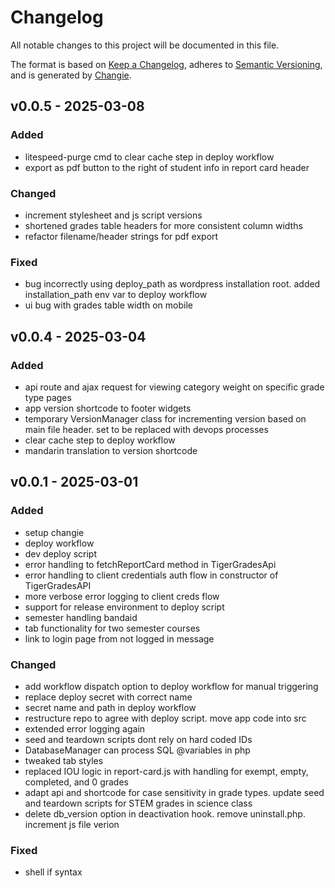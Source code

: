 # Changelog
All notable changes to this project will be documented in this file.

The format is based on [Keep a Changelog](https://keepachangelog.com/en/1.0.0/),
adheres to [Semantic Versioning](https://semver.org/spec/v2.0.0.html),
and is generated by [Changie](https://github.com/miniscruff/changie).


## v0.0.5 - 2025-03-08
### Added
* litespeed-purge cmd to clear cache step in deploy workflow
* export as pdf button to the right of student info in report card header
### Changed
* increment stylesheet and js script versions
* shortened grades table headers for more consistent column widths
* refactor filename/header strings for pdf export
### Fixed
* bug incorrectly using deploy_path as wordpress installation root. added installation_path env var to deploy workflow
* ui bug with grades table width on mobile

## v0.0.4 - 2025-03-04
### Added
* api route and ajax request for viewing category weight on specific grade type pages
* app version shortcode to footer widgets
* temporary VersionManager class for incrementing version based on main file header. set to be replaced with devops processes
* clear cache step to deploy workflow
* mandarin translation to version shortcode

## v0.0.1 - 2025-03-01
### Added
* setup changie
* deploy workflow
* dev deploy script
* error handling to fetchReportCard method in TigerGradesApi
* error handling to client credentials auth flow in constructor of TigerGradesAPI
* more verbose error logging to client creds flow
* support for release environment to deploy script
* semester handling bandaid
* tab functionality for two semester courses
* link to login page from not logged in message
### Changed
* add workflow dispatch option to deploy workflow for manual triggering
* replace deploy secret with correct name
* secret name and path in deploy workflow
* restructure repo to agree with deploy script. move app code into src
* extended error logging again
* seed and teardown scripts dont rely on hard coded IDs
* DatabaseManager can process SQL @variables in php
* tweaked tab styles
* replaced IOU logic in report-card.js with handling for exempt, empty, completed, and 0 grades
* adapt api and shortcode for case sensitivity in grade types. update seed and teardown scripts for STEM grades in science class
* delete db_version option in deactivation hook. remove uninstall.php. increment js file verion
### Fixed
* shell if syntax
